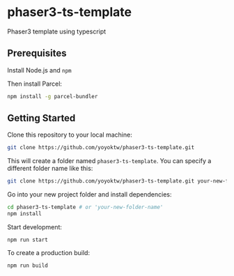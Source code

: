 # phaser3-ts-template
Phaser3 template using typescript

## Prerequisites
Install Node.js and `npm`

Then install Parcel:

```bash
npm install -g parcel-bundler
```

## Getting Started

Clone this repository to your local machine:

```bash
git clone https://github.com/yoyoktw/phaser3-ts-template.git
```

This will create a folder named `phaser3-ts-template`. You can specify a different folder name like this:

```bash
git clone https://github.com/yoyoktw/phaser3-ts-template.git your-new-folder-name
```

Go into your new project folder and install dependencies:

```bash
cd phaser3-ts-template # or 'your-new-folder-name'
npm install
```

Start development:

```
npm run start
```

To create a production build:

```
npm run build
```
